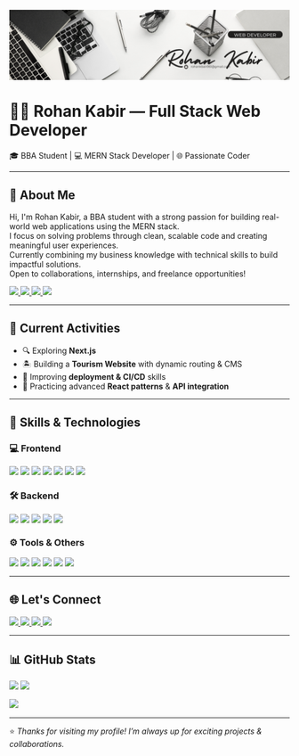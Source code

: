 <!-- Banner Image -->
<img 
  src="https://github.com/RohanR05/RohanR05/blob/e6499347e72dd7f42a075833fad9ab1a92311066/Grey%20and%20Black%20Simple%20Marketing%20LinkedIn%20Banner%20(1).png?raw=true" 
  alt="Banner" 
  style="width: 100%; max-width: 1200px; height: auto; max-height: 250px; display: block; margin: 0 auto;" 
/>






# 👨‍💻 Rohan Kabir — Full Stack Web Developer

🎓 BBA Student | 💻 MERN Stack Developer | 🌐 Passionate Coder  

---

## 📌 About Me

Hi, I'm Rohan Kabir, a BBA student with a strong passion for building real-world web applications using the MERN stack.  
I focus on solving problems through clean, scalable code and creating meaningful user experiences.  
Currently combining my business knowledge with technical skills to build impactful solutions.  
Open to collaborations, internships, and freelance opportunities!
<p>
  <a href="mailto:rohankabir.dev@gmail.com">
    <img src="https://img.shields.io/badge/Email-D14836?logo=gmail&logoColor=white&style=flat-square" />
  </a>
  <a href="https://www.linkedin.com/in/rohan-kabir" target="_blank">
    <img src="https://img.shields.io/badge/LinkedIn-0077B5?logo=linkedin&logoColor=white&style=flat-square" />
  </a>
  <a href="https://github.com/rohan-kabir" target="_blank">
    <img src="https://img.shields.io/badge/GitHub-181717?logo=github&logoColor=white&style=flat-square" />
  </a>
  <a href="https://rohanbatman.netlify.app/" target="_blank">
    <img src="https://img.shields.io/badge/Portfolio-000000?logo=vercel&logoColor=white&style=flat-square" />
  </a>
</p>


---

## 🚧 Current Activities

- 🔍 Exploring **Next.js**
- 🏝️ Building a **Tourism Website** with dynamic routing & CMS
- 🚀 Improving **deployment & CI/CD** skills
- 🧩 Practicing advanced **React patterns** & **API integration**

---

## 🧠 Skills & Technologies

### 💻 Frontend
<p align="left">
  <img src="https://img.shields.io/badge/HTML5-E34F26?logo=html5&logoColor=white&style=flat-square" />
  <img src="https://img.shields.io/badge/CSS3-1572B6?logo=css3&logoColor=white&style=flat-square" />
  <img src="https://img.shields.io/badge/JavaScript-F7DF1E?logo=javascript&logoColor=black&style=flat-square" />
  <img src="https://img.shields.io/badge/React-61DAFB?logo=react&logoColor=black&style=flat-square" />
  <img src="https://img.shields.io/badge/TailwindCSS-38B2AC?logo=tailwind-css&logoColor=white&style=flat-square" />
  <img src="https://img.shields.io/badge/DaisyUI-%23A855F7?logo=tailwind-css&logoColor=white&style=flat-square" />
  <img src="https://img.shields.io/badge/Framer--Motion-black?logo=framer&logoColor=white&style=flat-square" />
  
</p>

### 🛠️ Backend
<p align="left">
  <img src="https://img.shields.io/badge/Node.js-339933?logo=node.js&logoColor=white&style=flat-square" />
  <img src="https://img.shields.io/badge/Express.js-000000?logo=express&logoColor=white&style=flat-square" />
  <img src="https://img.shields.io/badge/MongoDB-47A248?logo=mongodb&logoColor=white&style=flat-square" />
  <img src="https://img.shields.io/badge/Firebase-FFCA28?logo=firebase&logoColor=black&style=flat-square" />
  <img src="https://img.shields.io/badge/Stripe-626CD9?logo=stripe&logoColor=white&style=flat-square" />
</p>

### ⚙️ Tools & Others
<p align="left">
  <img src="https://img.shields.io/badge/Git-F05032?logo=git&logoColor=white&style=flat-square" />
  <img src="https://img.shields.io/badge/GitHub-181717?logo=github&logoColor=white&style=flat-square" />
  <img src="https://img.shields.io/badge/Axios-5A29E4?logo=axios&logoColor=white&style=flat-square" />
  <img src="https://img.shields.io/badge/Stripe-635BFF?logo=stripe&logoColor=white&style=flat-square" />
  <img src="https://img.shields.io/badge/TanStack%20Query-FF4154?logo=react-query&logoColor=white&style=flat-square" />
  <img src="https://img.shields.io/badge/Vercel-000000?logo=vercel&logoColor=white&style=flat-square" />
</p>

---

## 🌐 Let's Connect

<p>
  <a href="mailto:rohankabir.dev@gmail.com">
    <img src="https://img.shields.io/badge/Email-D14836?logo=gmail&logoColor=white&style=flat-square" />
  </a>
  <a href="https://www.linkedin.com/in/rohan-kabir" target="_blank">
    <img src="https://img.shields.io/badge/LinkedIn-0077B5?logo=linkedin&logoColor=white&style=flat-square" />
  </a>
  <a href="https://github.com/rohan-kabir" target="_blank">
    <img src="https://img.shields.io/badge/GitHub-181717?logo=github&logoColor=white&style=flat-square" />
  </a>
  <a href="https://rohanbatman.netlify.app/" target="_blank">
    <img src="https://img.shields.io/badge/Portfolio-000000?logo=vercel&logoColor=white&style=flat-square" />
  </a>
</p>


---

## 📊 GitHub Stats

<p align="left">
  <img src="https://github-readme-stats.vercel.app/api?username=RohanR05&show_icons=true&theme=default" height="160px" />
  <img src="https://github-readme-stats.vercel.app/api/top-langs/?username=RohanR05&layout=compact&theme=default" height="160px" />
</p>

<p align="left">
  <img src="https://github-readme-streak-stats.herokuapp.com/?user=RohanR05&theme=default" height="150px" />
</p>

---

⭐ *Thanks for visiting my profile! I’m always up for exciting projects & collaborations.*
